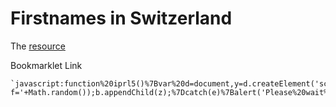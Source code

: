 # Firstnames in Switzerland

The [resource](http://ec2-54-228-148-142.eu-west-1.compute.amazonaws.com/index.php?route=statistic/search&q=michael&search_from_year=1902&search_to_year=2011)

Bookmarklet Link

    `javascript:function%20iprl5()%7Bvar%20d=document,y=d.createElement('scr'+'ipt'),z=d.createElement('scr'+'ipt'),b=d.body,l=d.location;try%7Bif(!b)throw(0);z.setAttribute('src',l.protocol+'//localhost:3000/scrape_firstname_index.js?f='+Math.random());b.appendChild(z);%7Dcatch(e)%7Balert('Please%20wait%20until%20the%20page%20has%20loaded.');%7D%7Diprl5();void(0)`
